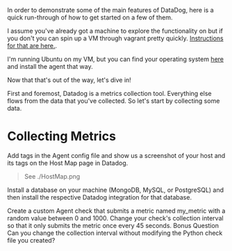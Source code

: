 In order to demonstrate some of the main features of DataDog, here is a quick run-through of how to get started on a few of them.

I assume you've already got a machine to explore the functionality on but if you don't you can spin up a VM through vagrant pretty quickly. [Instructions for that are here.](https://www.vagrantup.com/intro/getting-started/).

I'm running Ubuntu on my VM, but you can find your operating system [here](https://app.datadoghq.com/account/settings#agent) and install the agent that way.

Now that that's out of the way, let's dive in!

First and foremost, Datadog is a metrics collection tool. Everything else flows from the data that you've collected. So let's start by collecting some data.

# Collecting Metrics


Add tags in the Agent config file and show us a screenshot of your host and its tags on the Host Map page in Datadog.
> See ./HostMap.png

Install a database on your machine (MongoDB, MySQL, or PostgreSQL) and then install the respective Datadog integration for that database.


Create a custom Agent check that submits a metric named my_metric with a random value between 0 and 1000.
Change your check's collection interval so that it only submits the metric once every 45 seconds.
Bonus Question Can you change the collection interval without modifying the Python check file you created?
